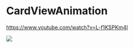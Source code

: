# CardViewAnimation

https://www.youtube.com/watch?v=L-f1KSPKm4I


[![](http://img.youtube.com/vi/https://www.youtube.com/watch?v=L-f1KSPKm4I/0.jpg)](https://www.youtube.com/watch?v=L-f1KSPKm4I)
